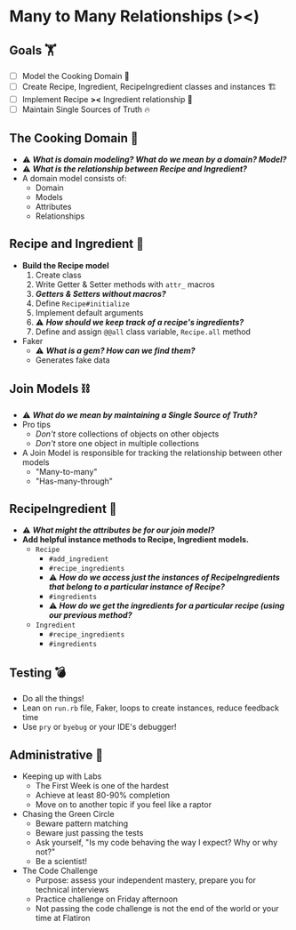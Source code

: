# Many to Many Relationships (><)

## Goals 🏋️‍

- [ ] Model the Cooking Domain 🥘
- [ ] Create Recipe, Ingredient, RecipeIngredient classes and instances 🏗
- [ ] Implement Recipe **><** Ingredient relationship 👫
- [ ] Maintain Single Sources of Truth 🔥

## The Cooking Domain 🥘

- ⚠️ ***What is domain modeling? What do we mean by a domain? Model?***
- ⚠️ ***What is the relationship between Recipe and Ingredient?***
- A domain model consists of:
  - Domain
  - Models
  - Attributes
  - Relationships

## Recipe and Ingredient 🧾

- **Build the Recipe model**
  1. Create class
  2. Write Getter & Setter methods with `attr_` macros
  3. ***Getters & Setters without macros?***
  4. Define `Recipe#initialize`
  5. Implement default arguments
  6. ⚠️ ***How should we keep track of a recipe's ingredients?***
  7. Define and assign `@@all` class variable, `Recipe.all` method
- Faker
  - ⚠️ ***What is a gem? How can we find them?***
  - Generates fake data

## Join Models ⛓

- ⚠️ ***What do we mean by maintaining a Single Source of Truth?***
- Pro tips
  - *Don't* store collections of objects on other objects
  - *Don't* store one object in multiple collections
- A Join Model is responsible for tracking the relationship between other models
  - "Many-to-many"
  - "Has-many-through"

## RecipeIngredient 🧩

- ⚠️ ***What might the attributes be for our join model?***
- **Add helpful instance methods to Recipe, Ingredient models.**
  - `Recipe`
    - `#add_ingredient`
    - `#recipe_ingredients`
    - ⚠️ ***How do we access just the instances of RecipeIngredients that belong to a particular instance of Recipe?***
    - `#ingredients`
    - ⚠️ ***How do we get the ingredients for a particular recipe (using our previous method?***
  - `Ingredient`
    - `#recipe_ingredients`
    - `#ingredients`

## Testing 💣

- Do all the things!
- Lean on `run.rb` file, Faker, loops to create instances, reduce feedback time
- Use `pry` or `byebug` or your IDE's debugger!

## Administrative 🧐

- Keeping up with Labs
  - The First Week is one of the hardest
  - Achieve at least 80-90% completion
  - Move on to another topic if you feel like a raptor
- Chasing the Green Circle
  - Beware pattern matching
  - Beware just passing the tests
  - Ask yourself, "Is my code behaving the way I expect? Why or why not?"
  - Be a scientist!
- The Code Challenge
  - Purpose: assess your independent mastery, prepare you for technical interviews
  - Practice challenge on Friday afternoon
  - Not passing the code challenge is not the end of the world or your time at Flatiron
